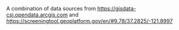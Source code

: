 A combination of data sources from
https://gisdata-csj.opendata.arcgis.com and
https://screeningtool.geoplatform.gov/en/#9.78/37.2825/-121.8997
